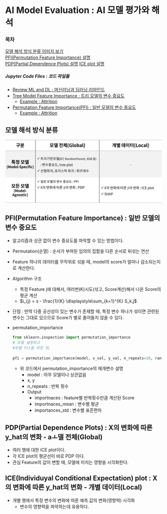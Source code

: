# AI Model Evaluation : AI 모델 평가와 해석
### 목차
[모델 해석 방식 분류 이미지 보기](#모델-해석-방식-분류)  
[PFI(Permutation Feature Importance) 설명](#pfipermutation-feature-importance--일반-모델의-변수-중요도)  
[PDP(Partial Dependence Plots) 설명](#pdppartial-dependence-plots--x의-변화에-따른-y_hat의-변화---aㅗ델-전체global)
[ICE plot 설명](#iceindividuyal-conditional-expectation-plot--x의-변화에-따른-y_hat의-변화---개별-데이터local)  


##### Jupyter Code Files : 코드 파일들
- [Review ML and DL : 머신러닝과 딥러닝 리마인드](./jupyterfiles/review_ML_DL.ipynb)  
- [Tree Model Feature Importance : 트리 모델의 변수 중요도](./jupyterfiles/Tree_Model_feature_importance.ipynb)  
    - [Example : Attrition](./jupyterfiles/Feature_Importance_Example.ipynb)  
- [Permutation Feature Importance(PFI) : 일반 모델의 변수 중요도](./jupyterfiles/PFI.ipynb)  
    - [Example : Attrition](./jupyterfiles/PFI_Example.ipynb)  


## 모델 해석 방식 분류
![이미지](./images/Model_Evaluations.png)  

## PFI(Permutation Feature Importance) : 일반 모델의 변수 중요도
- 알고리즘과 상관 없이 변수 중요도를 파악할 수 있는 방법이다.
- Permutation(순열) : 순서가 부여된 임의의 집합을 다른 순서로 뒤섞는 연산
- Feature 하나의 데이터를 무작위로 섞을 때, model의 score가 얼마나 감소되는지로 계산한다.  

- Algorithm 구조
    - 특정 Feature j에 대해서, 여러번(K)시도(섞고, Score계산)해서 나온 Score의 평균 계산
    - $i_{j} = s - \frac{1}{K} \displaystyle\sum_{k=1}^{K} S_k,j$
- 단점 : 만약 다중 공선성이 있는 변수가 존재할 때, 특정 변수 하나가 섞이면 관련된 변수는 그대로 있으므로 Score가 별로 줄어들지 않을 수 있다.

- permutation_importance
    ```python
    from sklearn.inspection import permutation_importance
    # 모델 설정하고
    #모델 fit을 마친 뒤,

    pfi = permutation_importance(model, x_val, y_val, n_repeats=10, random_state=2023)
    ```
    - 위 코드에서 permutation_importance의 매개변수 설명
        - model : 아무 모델이나 상관없음
        - x, y
        - n_repeats : 반복 횟수
        - Output
            - importnaces : feature별 반복횟수만큼 계산된 Score
            - importnaces_mean : 변수별 평균
            - importances_std : 변수별 표준편차
## PDP(Partial Dependence Plots) : X의 변화에 따른 y_hat의 변화 - aㅗ델 전체(Global)
- 여러 행에 대한 ICE plot이다.
- 각 ICE plot의 평균선이 바로 PDP 이다.
- 관심 Feature의 값이 변할 때, 모델에 미치는 영향을 시각화한다.
## ICE(Individuyal Conditional Expectation) plot : X의 변화에 따른 y_hat의 변화 - 개별 데이터(Local)
- 개별 행에서 특정 변수의 변화에 따른 예측 값의 변화(영향력) 시각화
    - 변수의 영향력을 파악하는데 유용하다.